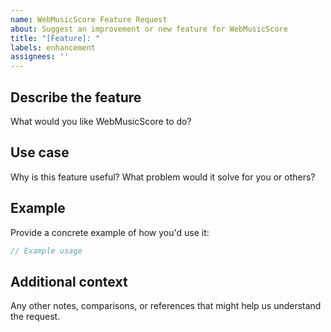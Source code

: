 ```yaml
---
name: WebMusicScore Feature Request
about: Suggest an improvement or new feature for WebMusicScore
title: "[Feature]: "
labels: enhancement
assignees: ''
---
```


## Describe the feature

What would you like WebMusicScore to do?

## Use case

Why is this feature useful? What problem would it solve for you or others?

## Example

Provide a concrete example of how you'd use it:
```ts
// Example usage
```

## Additional context

Any other notes, comparisons, or references that might help us understand the request.

